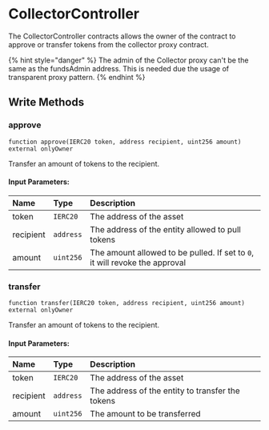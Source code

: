 # CollectorController

The CollectorController contracts allows the owner of the contract to approve or transfer tokens from the collector proxy contract.

{% hint style="danger" %}
The admin of the Collector proxy can't be the same as the fundsAdmin address. This is needed due the usage of transparent proxy pattern.
{% endhint %}

## Write Methods

### approve

```solidity
function approve(IERC20 token, address recipient, uint256 amount) external onlyOwner
```

Transfer an amount of tokens to the recipient.

#### Input Parameters:

| Name      | Type      | Description                                                                 |
| :-------- | :-------- | :-------------------------------------------------------------------------- |
| token     | `IERC20`  | The address of the asset                                                    | 
| recipient | `address` | The address of the entity allowed to pull tokens                            | 
| amount    | `uint256` | The amount allowed to be pulled. If set to `0`, it will revoke the approval | 


### transfer

```solidity
function transfer(IERC20 token, address recipient, uint256 amount) external onlyOwner
```

Transfer an amount of tokens to the recipient.

#### Input Parameters:

| Name      | Type      | Description                                      |
| :-------- | :-------- | :----------------------------------------------- |
| token     | `IERC20`  | The address of the asset                         | 
| recipient | `address` | The address of the entity to transfer the tokens | 
| amount    | `uint256` | The amount to be transferred                     | 